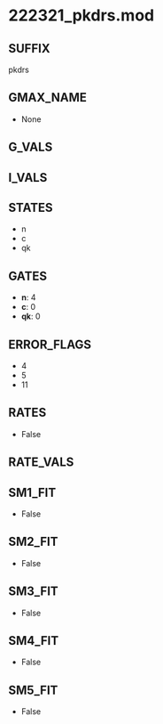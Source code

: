 # 222321_pkdrs.mod

## SUFFIX

pkdrs

## GMAX_NAME

- None

## G_VALS


## I_VALS


## STATES

- n
- c
- qk

## GATES

- **n**: 4
- **c**: 0
- **qk**: 0

## ERROR_FLAGS

- 4
- 5
- 11

## RATES

- False

## RATE_VALS


## SM1_FIT

- False

## SM2_FIT

- False

## SM3_FIT

- False

## SM4_FIT

- False

## SM5_FIT

- False

